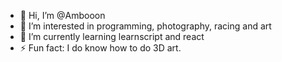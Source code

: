 - 👋 Hi, I’m @Ambooon
- 👀 I’m interested in programming, photography, racing and art
- 🌱 I’m currently learning learnscript and react 
- ⚡ Fun fact: I do know how to do 3D art.

<!---
Ambooon/Ambooon is a ✨ special ✨ repository because its `README.md` (this file) appears on your GitHub profile.
You can click the Preview link to take a look at your changes.
--->

